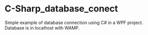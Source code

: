 # C-Sharp_database_conect
 Simple example of database connection using C# in a WPF project. Database is in localhost with WAMP.
